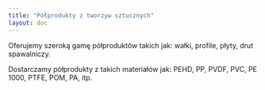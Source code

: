 ```yaml
---
title: "Półprodukty z tworzyw sztucznych"
layout: doc
---
```

Oferujemy szeroką gamę półproduktów takich jak: wałki, profile, płyty, drut spawalniczy.

Dostarczamy półprodukty z takich materiałów jak: PEHD, PP, PVDF, PVC, PE 1000, PTFE, POM, PA, itp.